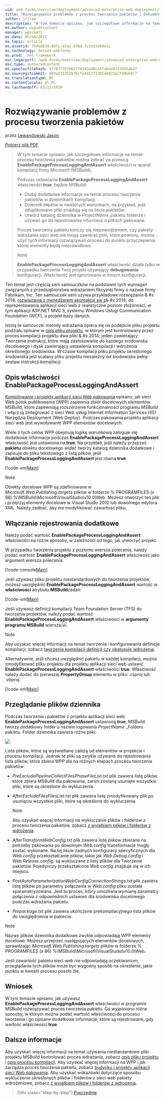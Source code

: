 ```yaml
---
uid: web-forms/overview/deployment/advanced-enterprise-web-deployment/troubleshooting-the-packaging-process
title: "Rozwiązywanie problemów z procesu tworzenia pakietów | Dokumentacja firmy Microsoft"
author: jrjlee
description: "W tym temacie opisano, jak szczegółowe informacje na temat procesu tworzenia pakietów można zebrać za pomocą właściwości EnablePackageProcessLoggingAndAssert w M..."
ms.author: aspnetcontent
manager: wpickett
ms.date: 05/04/2012
ms.topic: article
ms.assetid: 794bd819-00fc-47e2-876d-fc5d15e0de1c
ms.technology: dotnet-webforms
ms.prod: .net-framework
msc.legacyurl: /web-forms/overview/deployment/advanced-enterprise-web-deployment/troubleshooting-the-packaging-process
msc.type: authoredcontent
ms.openlocfilehash: 977077357eb5774193a40c55fabee9733dd5ab2f
ms.sourcegitcommit: 493a215355576cfa481773365de021bcf04bb9c7
ms.translationtype: MT
ms.contentlocale: pl-PL
ms.lasthandoff: 03/15/2018
---
```

<a name="troubleshooting-the-packaging-process"></a>Rozwiązywanie problemów z procesu tworzenia pakietów
====================
przez [Lewandowski Jason](https://github.com/jrjlee)

[Pobierz plik PDF](https://msdnshared.blob.core.windows.net/media/MSDNBlogsFS/prod.evol.blogs.msdn.com/CommunityServer.Blogs.Components.WeblogFiles/00/00/00/63/56/8130.DeployingWebAppsInEnterpriseScenarios.pdf)

> W tym temacie opisano, jak szczegółowe informacje na temat procesu tworzenia pakietów można zebrać za pomocą **EnablePackageProcessLoggingAndAssert** właściwości w aparat kompilacji firmy Microsoft (MSBuild).
> 
> Podczas ustawiania **EnablePackageProcessLoggingAndAssert** właściwości **true**, będzie MSBuild:
> 
> - Dodaj dodatkowe informacje na temat procesu tworzenia pakietów w dziennikach kompilacji.
> - Dziennik błędów w niektórych warunkach, na przykład, jeśli zduplikowane pliki znajdują się na liście pakietów.
> - Utwórz katalog dziennika w *ProjectName*\_pakietu folderze i używać go do rejestrowania informacji o plikach pakowane.
> 
> Proces tworzenia pakietu kończy się niepowodzeniem, czy pakiety wdrażania sieci web nie mogą zawierać pliki, które powinny, można użyć tych informacji rozwiązywać procesu do punktu przyczepienia której elementy będą nieprawidłowe.
> 
> > [!NOTE]
> > **EnablePackageProcessLoggingAndAssert** właściwość działa tylko w przypadku tworzenia Twój projekt używający **debugowania** konfiguracji. Właściwość jest ignorowana w innych konfiguracji.


Ten temat jest częścią serii samouczków na podstawie tych wymagań związanych z przedsiębiorstwa wdrażaniem fikcyjnej firmy o nazwie firmy Fabrikam, Inc. Ten samouczek serii używa przykładowe rozwiązanie & #x 2014; [rozwiązania z menedżerem skontaktuj się z](../web-deployment-in-the-enterprise/the-contact-manager-solution.md)& #x 2014; do reprezentowania aplikacji sieci web z realistyczne poziom złożoności, w tym aplikacji ASP.NET MVC 3, systemu Windows Usługi Communication Foundation (WCF), a projekt bazy danych.

Istotą te samouczki metody wdrażania opiera się na podejście pliku projektu podziału opisane w [opis pliku projektu](../web-deployment-in-the-enterprise/understanding-the-project-file.md), w którym jest kontrolowany przez proces kompilacji projektu dwa pliki & #x 2014; jeden zawierający Tworzenie instrukcji, które mają zastosowanie do każdego środowiska docelowego i dysk zawierający ustawienia kompilacji i wdrożenia określonego środowiska. W czasie kompilacji pliku projektu określonego środowiska jest scalany pliku projektu niezależny od środowiska pełny zestaw instrukcji kompilacji.

## <a name="understanding-the-enablepackageprocessloggingandassert-property"></a>Opis właściwości EnablePackageProcessLoggingAndAssert

[Kompilowanie i projekty aplikacji sieci Web pakowania](../web-deployment-in-the-enterprise/building-and-packaging-web-application-projects.md) opisano, jak sieci Web potok publikowania (WPP) zapewnia zbiór docelowych elementów MSBuild, które zapewniają rozszerzenie funkcjonalności programu MSBuild i włącz ją zintegrować z sieci Web usług Internet Information Services (IIS) Narzędzia Deployment (Web Deploy). Podczas pakowania projektu aplikacji sieci web jest wywoływanie WPP elementów docelowych.

Wiele z tych celów WPP obejmują logikę warunkową zaloguje się dodatkowe informacje podczas **EnablePackageProcessLoggingAndAssert** właściwość jest ustawiona na **true**. Na przykład, jeśli należy przejrzeć **pakietu** obiektu docelowego widać tworzy katalog dziennika dodatkowe i zapisuje do pliku tekstowego z listą plików, jeśli **EnablePackageProcessLoggingAndAssert** jest równa **true**.


[!code-xml[Main](troubleshooting-the-packaging-process/samples/sample1.xml)]


> [!NOTE]
> Obiekty docelowe WPP są zdefiniowane w *Microsoft.Web.Publishing.targets* plików w folderze % PROGRAMFILES (x 86) %\MSBuild\Microsoft\VisualStudio\v10.0\Web. Możesz otworzyć ten plik i przejrzyj elementy docelowe w Visual Studio 2010 lub dowolnego edytora XML. Należy zadbać, aby nie modyfikować zawartość pliku.


## <a name="enabling-the-additional-logging"></a>Włączanie rejestrowania dodatkowe

Należy podać wartość **EnablePackageProcessLoggingAndAssert** właściwości na różne sposoby, w zależności od tego, jak utworzyć projekt.

W przypadku tworzenia projektu z poziomu wiersza polecenia, należy podać wartość **EnablePackageProcessLoggingAndAssert** właściwość jako argument wiersza polecenia:


[!code-console[Main](troubleshooting-the-packaging-process/samples/sample2.cmd)]


Jeśli używasz pliku projektu niestandardowych do tworzenia projektów, możesz uwzględnić **EnablePackageProcessLoggingAndAssert** wartość w **właściwości** atrybutu **MSBuild**zadań:


[!code-xml[Main](troubleshooting-the-packaging-process/samples/sample3.xml)]


Jeśli używasz definicji kompilacji Team Foundation Server (TFS) do tworzenia projektów, należy podać wartość **EnablePackageProcessLoggingAndAssert** właściwości w **argumenty programu MSBuild** wiersza:![](troubleshooting-the-packaging-process/_static/image1.png)

> [!NOTE]
> Aby uzyskać więcej informacji na temat tworzenia i konfigurowania definicje kompilacji, zobacz [tworzenie kompilacji definicji czy obsługuje wdrożenia](../configuring-team-foundation-server-for-web-deployment/creating-a-build-definition-that-supports-deployment.md).


Alternatywnie, jeśli chcesz uwzględnić pakietu w każdej kompilacji, można zmodyfikować pliku projektu dla projektu aplikacji sieci web ustawić **EnablePackageProcessLoggingAndAssert** właściwości **true**. Właściwość należy dodać do pierwszej **PropertyGroup** elementu w pliku .csproj lub .vbproj.


[!code-xml[Main](troubleshooting-the-packaging-process/samples/sample4.xml)]


## <a name="reviewing-the-log-files"></a>Przeglądanie plików dziennika

Podczas tworzenia i pakietów z projektu aplikacji sieci web **EnablePackageProcessLoggingAndAssert** ustawioną **true**, MSBuild tworzy dodatkowy folder o nazwie logowania *ProjectName* \_Folderu pakietu. Folder dziennika zawiera różne pliki:

![](troubleshooting-the-packaging-process/_static/image2.png)

Lista plików, które są wyświetlane zależą od elementów w projekcie i procesu kompilacji. Jednak te pliki są zwykle używane do rejestrowania lista plików, które zbiera WPP dla na różnych etapach procesu tworzenia pakietów:

- *PreExcludePipelineCollectFilesPhaseFileList.txt* plik zawiera listę plików, które zbiera MSBuild dla pakowania, zanim zostaną usunięte wszystkie pliki, które są określone do wykluczenia.
- *AfterExcludeFilesFilesList.txt* plik zawiera listę zmodyfikowany plik po usunięciu wszystkie pliki, które są określone do wykluczenia.

    > [!NOTE]
    > Aby uzyskać więcej informacji na wykluczanie plików i folderów z procesu tworzenia pakietów, zobacz [z wyjątkiem plików i folderów z wdrożenia](excluding-files-and-folders-from-deployment.md).
- *AfterTransformWebConfig.txt* plik zawiera listę plików zbierane na potrzeby pakowania po dowolnym *Web.config* transformacje mogły zostać wykonane. Na tej liście żadnych konfiguracji specyficznych dla *Web.config* przekształcanie plików, takie jak *Web.Debug.config* i *Web.Release.config*, są wykluczane z listy plików dla Tworzenie pakietów. Pojedynczy przekształcone *Web.config* znajduje się w ich miejscu.
- *PostAutoParameterizationWebConfigConnectionStrings.txt* plik zawiera listę plików po parametry połączenia w *Web.config* pliku została sparametryzowana. Jest to proces, który umożliwia wymianę parametry połączenia z odpowiednich ustawień dla środowiska docelowego podczas wdrażania pakietu.
- *Prepackage.txt* plik zawiera ukończone prekompilacyjnego lista plików do uwzględnienia w pakiecie.

> [!NOTE]
> Nazwy plików dziennika dodatkowe zwykle odpowiadają WPP elementy docelowe. Możesz przejrzeć następujących elementów docelowych, sprawdzając *Microsoft.Web.Publishing.targets* plików w folderze % PROGRAMFILES (x 86) %\MSBuild\Microsoft\VisualStudio\v10.0\Web.


Jeśli zawartość pakietu sieci web nie odpowiadają oczekiwaniom, przeglądania tych plików może być wygodny sposób na określenie, jakie punktu w kwestii procesu poszło źle.

## <a name="conclusion"></a>Wniosek

W tym temacie opisano, jak używasz **EnablePackageProcessLoggingAndAssert** właściwości w programie MSBuild rozwiązywać proces tworzenia pakietu. Go wyjaśniono różne sposoby, w którym można podać wartość właściwości do procesu tworzenia i go opisane dodatkowe informacje, które są rejestrowane, gdy wartość właściwości **true**.

## <a name="further-reading"></a>Dalsze informacje

Aby uzyskać więcej informacji na temat używania niestandardowe pliki projektu MSBuild kontrolować proces wdrażania, zobacz [opis pliku projektu](../web-deployment-in-the-enterprise/understanding-the-project-file.md) i [opis procesu kompilacji](../web-deployment-in-the-enterprise/understanding-the-build-process.md). Aby uzyskać więcej informacji na WPP i jak zarządza proces tworzenia pakietu, zobacz [budynku i projekty aplikacji sieci Web pakowania](../web-deployment-in-the-enterprise/building-and-packaging-web-application-projects.md). Aby uzyskać wskazówki dotyczące sposobu wykluczenie określonych plików i folderów z sieci web pakiety wdrożeniowe, zobacz [z wyjątkiem plików i folderów z wdrożenia](excluding-files-and-folders-from-deployment.md).

>[!div class="step-by-step"]
[Poprzednie](running-windows-powershell-scripts-from-msbuild-project-files.md)
